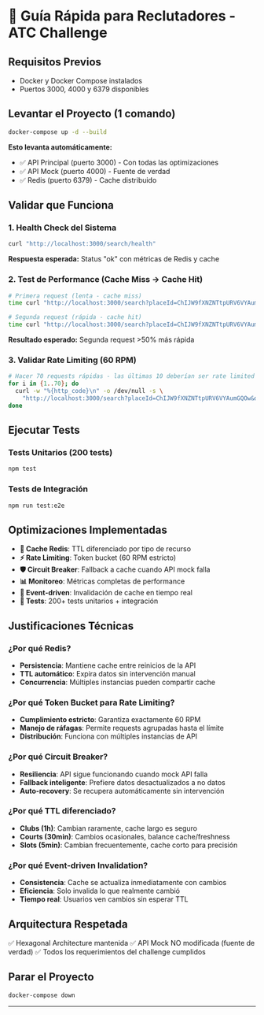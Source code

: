 # 🚀 Guía Rápida para Reclutadores - ATC Challenge

## Requisitos Previos

- Docker y Docker Compose instalados
- Puertos 3000, 4000 y 6379 disponibles

## Levantar el Proyecto (1 comando)

```bash
docker-compose up -d --build
```

**Esto levanta automáticamente:**

- ✅ API Principal (puerto 3000) - Con todas las optimizaciones
- ✅ API Mock (puerto 4000) - Fuente de verdad
- ✅ Redis (puerto 6379) - Cache distribuido

## Validar que Funciona

### 1. Health Check del Sistema

```bash
curl "http://localhost:3000/search/health"
```

**Respuesta esperada:** Status "ok" con métricas de Redis y cache

### 2. Test de Performance (Cache Miss → Cache Hit)

```bash
# Primera request (lenta - cache miss)
time curl "http://localhost:3000/search?placeId=ChIJW9fXNZNTtpURV6VYAumGQOw&date=2025-07-29"

# Segunda request (rápida - cache hit)
time curl "http://localhost:3000/search?placeId=ChIJW9fXNZNTtpURV6VYAumGQOw&date=2025-07-29"
```

**Resultado esperado:** Segunda request >50% más rápida

### 3. Validar Rate Limiting (60 RPM)

```bash
# Hacer 70 requests rápidas - las últimas 10 deberían ser rate limited
for i in {1..70}; do
  curl -w "%{http_code}\n" -o /dev/null -s \
    "http://localhost:3000/search?placeId=ChIJW9fXNZNTtpURV6VYAumGQOw&date=2025-07-29"
done
```

## Ejecutar Tests

### Tests Unitarios (200 tests)

```bash
npm test
```

### Tests de Integración

```bash
npm run test:e2e
```

## Optimizaciones Implementadas

- **🚀 Cache Redis**: TTL diferenciado por tipo de recurso
- **⚡ Rate Limiting**: Token bucket (60 RPM estricto)
- **🛡️ Circuit Breaker**: Fallback a cache cuando API mock falla
- **📊 Monitoreo**: Métricas completas de performance
- **🔄 Event-driven**: Invalidación de cache en tiempo real
- **🧪 Tests**: 200+ tests unitarios + integración

## Justificaciones Técnicas

### ¿Por qué Redis?

- **Persistencia**: Mantiene cache entre reinicios de la API
- **TTL automático**: Expira datos sin intervención manual
- **Concurrencia**: Múltiples instancias pueden compartir cache

### ¿Por qué Token Bucket para Rate Limiting?

- **Cumplimiento estricto**: Garantiza exactamente 60 RPM
- **Manejo de ráfagas**: Permite requests agrupadas hasta el límite
- **Distribución**: Funciona con múltiples instancias de API

### ¿Por qué Circuit Breaker?

- **Resiliencia**: API sigue funcionando cuando mock API falla
- **Fallback inteligente**: Prefiere datos desactualizados a no datos
- **Auto-recovery**: Se recupera automáticamente sin intervención

### ¿Por qué TTL diferenciado?

- **Clubs (1h)**: Cambian raramente, cache largo es seguro
- **Courts (30min)**: Cambios ocasionales, balance cache/freshness
- **Slots (5min)**: Cambian frecuentemente, cache corto para precisión

### ¿Por qué Event-driven Invalidation?

- **Consistencia**: Cache se actualiza inmediatamente con cambios
- **Eficiencia**: Solo invalida lo que realmente cambió
- **Tiempo real**: Usuarios ven cambios sin esperar TTL

## Arquitectura Respetada

✅ Hexagonal Architecture mantenida
✅ API Mock NO modificada (fuente de verdad)
✅ Todos los requerimientos del challenge cumplidos

## Parar el Proyecto

```bash
docker-compose down
```

---
